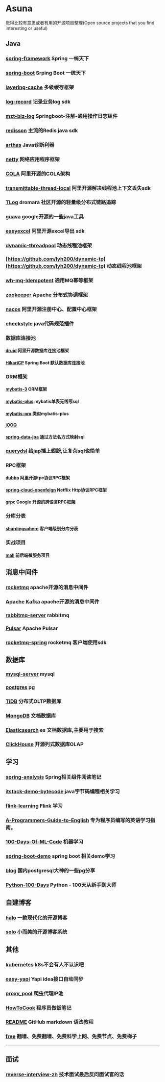 # Asuna
觉得比较有意思或者有用的开源项目整理(Open source projects that you find interesting or useful)



## Java

### [spring-framework](https://github.com/spring-projects/spring-framework) Spring 一统天下

### [spring-boot](https://github.com/spring-projects/spring-boot) Srping Boot 一统天下

### [layering-cache](https://github.com/xiaolyuh/layering-cache) 多级缓存框架

### [log-record](https://github.com/qqxx6661/logRecord) 记录业务log sdk

### [mzt-biz-log](https://github.com/mouzt/mzt-biz-log) Springboot-注解-通用操作日志组件

### [redisson](https://github.com/redisson/redisson) 主流的Redis java sdk

### [arthas](https://github.com/alibaba/arthas) Java诊断利器


### [netty](https://github.com/netty/netty) 网络应用程序框架

### [COLA](https://github.com/alibaba/COLA) 阿里开源的COLA架构

### [transmittable-thread-local](https://github.com/alibaba/transmittable-thread-local) 阿里开源解决线程池上下文丢失sdk

### [TLog](https://github.com/dromara/TLog) dromara 社区开源的轻量级分布式链路追踪

### [guava](https://github.com/google/guava) google开源的一些java工具

### [easyexcel](https://github.com/alibaba/easyexcel) 阿里开源excel导出 sdk

### [dynamic-threadpool](https://github.com/acmenlt/dynamic-threadpool) 动态线程池框架

### [https://github.com/lyh200/dynamic-tp](https://github.com/lyh200/dynamic-tp) 动态线程池框架

### [wh-mq-Idempotent](https://github.com/weihubeats/wh-mq-Idempotent) 通用MQ幂等框架

### [zookeeper](https://github.com/apache/zookeeper) Apache 分布式协调框架

### [nacos](https://github.com/alibaba/nacos) 阿里开源注册中心、配置中心框架

### [checkstyle](https://github.com/checkstyle/checkstyle) java代码规范插件


### 数据库连接池
#### [druid](https://github.com/alibaba/druid) 阿里开源数据库连接池框架
#### [HikariCP](https://github.com/brettwooldridge/HikariCP) Spring Boot 默认数据库连接池


### ORM框架

#### [mybatis-3](https://github.com/mybatis/mybatis-3) ORM框架

#### [mybatis-plus](https://github.com/baomidou/mybatis-plus) mybatis单表无线写sql

#### [mybatis-pro](https://github.com/Dreamroute/mybatis-pro) 类似mybatis-plus

#### [jOOQ](https://github.com/jOOQ/jOOQ)

#### [spring-data-jpa](https://github.com/spring-projects/spring-data-jpa) 通过方法名方式映射sql
### [querydsl](https://github.com/querydsl/querydsl) 给jap插上翅膀,让复杂sql也简单

### RPC框架
#### [dubbo](https://github.com/apache/dubbo) 阿里开源tpc协议RPC框架
#### [spring-cloud-openfeign](https://github.com/spring-cloud/spring-cloud-openfeign) Netflix Http协议RPC框架
#### [grpc](https://github.com/grpc/grpc) Google 开源的跨语言RPC框架


### 分库分表
#### [shardingsphere](https://github.com/apache/shardingsphere) 客户端级别分库分表


### 实战项目

#### [mall](https://github.com/macrozheng/mall) 前后端微服务项目


## 消息中间件

### [rocketmq](https://github.com/apache/rocketmq) apache开源的消息中间件
### [Apache Kafka](https://github.com/apache/kafka) apache开源的消息中间件
### [rabbitmq-server](https://github.com/rabbitmq/rabbitmq-server) rabbitmq
### [Pulsar](https://github.com/apache/pulsar) Apache Pulsar

### [rocketmq-spring](https://github.com/apache/rocketmq-spring) rocketmq 客户端使用sdk


## 数据库

### [mysql-server](https://github.com/mysql/mysql-server) mysql
### [postgres](https://github.com/postgres/postgres) pg
### [TiDB](https://github.com/pingcap/tidb) 分布式OLTP数据库
### [MongoDB](https://github.com/mongodb/mongo) 文档数据库
### [Elasticsearch](https://github.com/elastic/elasticsearch) es 文档数据库,主要用于搜索
### [ClickHouse](https://github.com/ClickHouse/ClickHouse) 开源列式数据库OLAP


## 学习

### [spring-analysis](https://github.com/seaswalker/spring-analysis) Spring相关组件阅读笔记

### [itstack-demo-bytecode](https://github.com/fuzhengwei/itstack-demo-bytecode) java字节码编程相关学习

### [flink-learning](https://github.com/zhisheng17/flink-learning) Flink 学习

### [A-Programmers-Guide-to-English](https://github.com/yujiangshui/A-Programmers-Guide-to-English) 专为程序员编写的英语学习指南。

### [100-Days-Of-ML-Code](https://github.com/Avik-Jain/100-Days-Of-ML-Code) 机器学习

### [spring-boot-demo](https://github.com/xkcoding/spring-boot-demo) spring boot 相关demo学习

### [blog](https://github.com/digoal/blog) 国内postgresql大神的一些pg分享

### [Python-100-Days](https://github.com/jackfrued/Python-100-Days) Python - 100天从新手到大师


## 自建博客

### [halo](https://github.com/halo-dev/halo) 一款现代化的开源博客

### [solo](https://github.com/88250/solo) 小而美的开源博客系统

## 其他

### [kubernetes](https://github.com/kubernetes/kubernetes) k8s不会有人不认识吧

### [easy-yapi](https://github.com/tangcent/easy-yapi) Yapi idea接口自动同步

### [proxy_pool](https://github.com/jhao104/proxy_pool) 爬虫代理IP池

### [HowToCook](https://github.com/Anduin2017/HowToCook) 程序员做饭笔记

### [README](https://github.com/guodongxiaren/README) GitHub markdown 语法教程

### [free](https://github.com/freefq/free) 翻墙、免费翻墙、免费科学上网、免费节点、免费梯子

---

## 面试

### [reverse-interview-zh](https://github.com/yifeikong/reverse-interview-zh) 技术面试最后反问面试官的话
